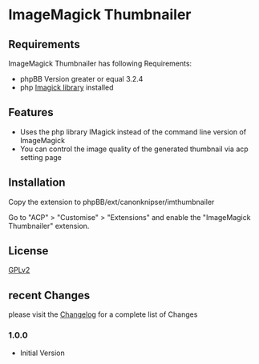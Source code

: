 # ImageMagick Thumbnailer

## Requirements

ImageMagick Thumbnailer has following Requirements:

- phpBB Version greater or equal 3.2.4
- php [Imagick library](http://php.net/manual/en/imagick.installation.php) installed

## Features

- Uses the php library IMagick instead of the command line version of ImageMagick
- You can control the image quality of the generated thumbnail via acp setting page

## Installation

Copy the extension to phpBB/ext/canonknipser/imthumbnailer

Go to "ACP" > "Customise" > "Extensions" and enable the "ImageMagick Thumbnailer" extension.

## License

[GPLv2](license.txt)

## recent Changes

please visit the [Changelog](CHANGELOG.md) for a complete list of Changes 

### 1.0.0

- Initial Version